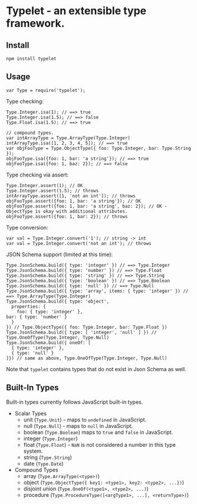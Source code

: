 # Typelet - an extensible type framework.

## Install

    npm install typelet

## Usage

    var Type = require('typelet');
    
Type checking:

    Type.Integer.isa(1); // ==> true
    Type.Integer.isa(1.5); // ==> false
    Type.Float.isa(1.5); // ==> true
    
    // compound types.
    var intArrayType = Type.ArrayType(Type.Integer)
    intArrayType.isa([1, 2, 3, 4, 5]); // ==> true
    var objFooType = Type.ObjectType({ foo: Type.Integer, bar: Type.String });
    objFooType.isa({foo: 1, bar: 'a string'}); // ==> true
    objFooType.isa({foo: 1, baz: 2}); // ==> false

Type checking via assert:

    Type.Integer.assert(1); // OK
    Type.Integer.assert(1.5); // throws
    intArrayType.assert([1, 'not an int']); // throws
    objFooType.assert({foo: 1, bar: 'a string'}); // OK
    objFooType.assert({foo: 1, bar: 'a string', baz: 2}); // OK - ObjectType is okay with additional attributes.
    objFooType.assert({foo: 1, bar: 2}); // throws

Type conversion:

    var val = Type.Integer.convert('1'); // string -> int
    var val = Type.Integer.convert('not an int'); // throws

JSON Schema support (limited at this time):

    Type.JsonSchema.build({ type: 'integer' }) // ==> Type.Integer
    Type.JsonSchema.build({ type: 'number' }) // ==> Type.Float
    Type.JsonSchema.build({ type: 'string' }) // ==> Type.String
    Type.JsonSchema.build({ type: 'boolean' }) // ==> Type.Boolean
    Type.JsonSchema.build({ type: 'null' }) // ==> Type.Null
    Type.JsonSchema.build({ type: 'array', items: { type: 'integer' }) // ==> Type.ArrayType(Type.Integer)
    Type.JsonSchema.build({ type: 'object',
      properties: {
        foo: { type: 'integer' },
	bar: { type: 'number' }
      }
    }) // Type.ObjectType({ foo: Type.Integer, bar: Type.Float })
    Type.JsonSchema.build({ type: [ 'integer', 'null' ] }) // Type.OneOfType(Type.Integer, Type.Null)
    Type.JsonSchema.build({ oneOf: [
      { type: 'integer' },
      { type: 'null' }
    ]}) // same as above, Type.OneOfType(Type.Integer, Type.Null)

Note that `typelet` contains types that do not exist in Json Schema as well.


## Built-In Types

Built-in types currently follows JavaScript built-in types.

* Scalar Types
    * unit (`Type.Unit`) - maps to `undefined` in JavaScript.
    * null (`Type.Null`) - maps to `null` in JavaScript.
    * boolean (`Type.Boolean`) maps to `true` and `false` in JavaScript.
    * integer (`Type.Integer`)
    * float (`Type.Float`) - `NaN` is not considered a number in this type system.
    * string (`Type.String`)
    * date (`Type.Date`)
* Compound Types
    * array (`Type.ArrayType(<type>)`)
    * object (`Type.ObjectType({ key1: <type1>, key2: <type2>, ...})`)
    * disjoint union (`Type.OneOf(<type1>, <type2>, ...)`)
    * procedure (`Type.ProcedureType([<argType1>, ...], <returnType>)`)

